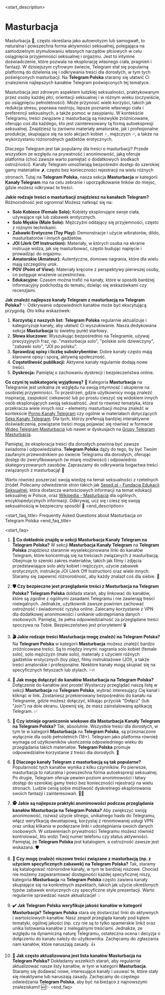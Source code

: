 <start_description>
# Masturbacja

Masturbacja 🔞, często określana jako autoerotyzm lub samogwałt, to naturalna i powszechna forma aktywności seksualnej, polegająca na samodzielnym stymulowaniu własnych narządów płciowych w celu osiągnięcia przyjemności seksualnej i orgazmu. Jest to intymne doświadczenie, które pozwala na eksplorację własnego ciała, pragnień i fantazji. W dzisiejszym cyfrowym świecie, Telegram stał się popularną platformą do dzielenia się i odkrywania treści dla dorosłych, w tym tych poświęconych masturbacji. Na **Telegram Polska** staramy się ułatwić Ci znalezienie najlepszych kanałów Telegram poświęconych tej tematyce.

Masturbacja jest zdrowym aspektem ludzkiej seksualności, praktykowanym przez osoby każdej płci, orientacji seksualnej i w różnym wieku (oczywiście, po osiągnięciu pełnoletności). Może przynosić wiele korzyści, takich jak redukcja stresu, poprawa nastroju, lepsze poznanie własnego ciała i preferencji seksualnych, a także pomoc w zasypianiu. W kontekście Telegramu, treści związane z masturbacją są niezwykle zróżnicowane, oferując coś dla każdego, kto jest zainteresowany tą formą autoekspresji seksualnej. Znajdziesz tu zarówno materiały amatorskie, jak i profesjonalne produkcje, skupiające się na solo akcjach kobiet ♀️, mężczyzn ♂️, a także na wykorzystaniu różnorodnych gadżetów erotycznych.

Dlaczego Telegram jest tak popularny dla treści o masturbacji? Przede wszystkim ze względu na prywatność i anonimowość, jaką oferuje platforma (choć zawsze warto pamiętać o dodatkowych środkach ostrożności). Kanały Telegram umożliwiają bezpośredni dostęp do szerokiej gamy materiałów 🌶️, często bez konieczności rejestracji na wielu różnych stronach. Tutaj na **Telegram Polska**, nasza sekcja **Masturbacja** w kategorii **Kanały Telegram** ma na celu zebranie i uporządkowanie linków do miejsc, gdzie możesz odkrywać te treści.

**Jakie rodzaje treści o masturbacji znajdziesz na kanałach Telegram?**
Różnorodność jest ogromna! Możesz natknąć się na:
*   **Solo Kobiece (Female Solo):** Kobiety eksplorujące swoje ciała, używające rąk lub zabawek erotycznych.
*   **Solo Męskie (Male Solo):** Mężczyźni oddający się przyjemności, często z różnymi technikami.
*   **Zabawki Erotyczne (Toy Play):** Demonstracje i użycie wibratorów, dildo, masturbatorów i innych gadżetów.
*   **JOI (Jerk Off Instruction):** Materiały, w których osoba na ekranie instruuje widza, jak się masturbować, często budując napięcie i prowadząc do orgazmu.
*   **Amatorskie (Amateur):** Autentyczne, domowe nagrania, które dla wielu mają szczególny urok.
*   **POV (Point of View):** Materiały kręcone z perspektywy pierwszej osoby, co potęguje wrażenie uczestnictwa.
*   **Edukacyjne:** Czasem można trafić na kanały, które w sposób bardziej informacyjny podchodzą do tematu, dzieląc się wskazówkami czy recenzjami.

**Jak znaleźć najlepsze kanały Telegram z masturbacją na Telegram Polska?** ✨
Odkrywanie odpowiednich kanałów może być ekscytującą przygodą. Oto kilka wskazówek:
1.  **Korzystaj z naszych list:** **Telegram Polska** regularnie aktualizuje i kategoryzuje kanały, aby ułatwić Ci wyszukiwanie. Nasza dedykowana sekcja **Masturbacja** to świetny punkt startowy.
2.  **Słowa kluczowe:** Wyszukując bezpośrednio na Telegramie, używaj precyzyjnych fraz, np. "masturbacja solo", "polskie solo dziewczyny", "zabawki solo", "JOI po polsku".
3.  **Sprawdzaj opisy i liczbę subskrybentów:** Dobre kanały często mają klarowne opisy i sporą, aktywną społeczność.
4.  **Częstotliwość publikacji:** Aktywne kanały regularnie dodają nowe treści.
5.  **Dyskrecja:** Pamiętaj o zachowaniu dyskrecji i bezpieczeństwa online.

**Co czyni tę subkategorię wyjątkową?** 🤔
Kategoria **Masturbacja** na Telegramie jest unikalna ze względu na swoją intymność i skupienie na osobistej przyjemności. To przestrzeń, gdzie użytkownicy mogą znaleźć inspirację, zaspokoić ciekawość lub po prostu cieszyć się widokiem innych osób eksplorujących swoją seksualność. Jest to również tematyka, która przekracza wiele innych nisz – elementy masturbacji można znaleźć w kontekście [Porno Kanały Telegram](/kanaly/porno) czy ogólnie w materiałach dotyczących [Seks Kanały Telegram](/kanaly/seks). Dla tych, którzy preferują bardziej interaktywne doświadczenia, powiązane treści mogą pojawiać się również w formacie [Wideo Telegram Masturbacja](/wideo/masturbacja) lub nawet w dyskusjach na [Grupy Telegram Masturbacja](/grupy/masturbacja).

Pamiętaj, że eksploracja treści dla dorosłych powinna być zawsze świadoma i odpowiedzialna. **Telegram Polska** dąży do tego, by być Twoim zaufanym przewodnikiem po świecie Telegramu dla dorosłych, oferując dostęp do zweryfikowanych (w miarę możliwości) i odpowiednio skategoryzowanych zasobów. Zapraszamy do odkrywania bogactwa treści związanych z masturbacją! 🚀

Warto również poszerzać swoją wiedzę na temat seksualności z rzetelnych źródeł. Polecamy odwiedzenie stron takich jak [Sexed.pl - Fundacja Edukacji Seksualnej](https://sexed.pl/), która dostarcza wartościowych informacji na temat edukacji seksualnej w Polsce, oraz [Wikipedia - Masturbacja](https://pl.wikipedia.org/wiki/Masturbacja) dla ogólnych, encyklopedycznych informacji. Odkrywaj, ucz się i ciesz się swoją seksualnością w bezpieczny sposób! 🎉
<end_description>

<start_faq_title>
Frequently Asked Questions about Masturbacja on Telegram Polska
<end_faq_title>

<start_faq>
1. **🧐 Co dokładnie znajdę w sekcji Masturbacja Kanały Telegram na Telegram Polska?**
W sekcji **Masturbacja Kanały Telegram** na **Telegram Polska** znajdziesz starannie wyselekcjonowane linki do kanałów Telegram, które koncentrują się na treściach związanych z masturbacją. Obejmuje to szeroki zakres materiałów, takich jak filmy i zdjęcia przedstawiające solo akty kobiet i mężczyzn, użycie zabawek erotycznych, instrukcje JOI (Jerk Off Instruction) oraz wiele innych. Staramy się zapewnić różnorodność, aby każdy znalazł coś dla siebie. 🔞

2. **🛡️ Czy bezpieczne jest przeglądanie treści z Masturbacja na Telegram Polska?**
**Telegram Polska** dokłada starań, aby linkować do kanałów, które są zgodne z ogólnymi zasadami Telegramu i nie zawierają treści nielegalnych. Jednakże, użytkownik zawsze powinien zachować ostrożność i świadomość ryzyka online. Zalecamy korzystanie z VPN dla dodatkowej anonimowości i unikanie udostępniania danych osobowych. Pamiętaj, że pełna odpowiedzialność za przeglądane treści spoczywa na Tobie. Bezpieczeństwo jest priorytetem! 🔒

3. **🎬 Jakie rodzaje treści Masturbacja mogę znaleźć na Telegram Polska?**
Na **Telegram Polska** w kategorii **Masturbacja** możesz znaleźć bardzo zróżnicowane treści. Są to między innymi: nagrania solo kobiet (female solo), solo mężczyzn (male solo), materiały z użyciem różnych gadżetów erotycznych (toy play), filmy instruktażowe (JOI), a także treści amatorskie i profesjonalne. Niektóre kanały mogą skupiać się na specyficznych fetyszach lub stylach. 💦🔥

4. **🔗 Jak mogę dołączyć do kanałów Masturbacja na Telegram Polska?**
Dołączenie do kanałów jest proste! Wystarczy przeglądać naszą listę w sekcji **Masturbacja** na **Telegram Polska**, wybrać interesujący Cię kanał i kliknąć w link. Zostaniesz przekierowany bezpośrednio do kanału na Telegramie, gdzie możesz dołączyć, klikając przycisk "Dołącz" (lub "Join") na dole ekranu. Upewnij się, że masz zainstalowaną aplikację Telegram. ✅

5. **🔞 Czy istnieje ograniczenie wiekowe dla Masturbacja Kanały Telegram na Telegram Polska?**
Tak, absolutnie. Wszystkie treści dla dorosłych, w tym te w kategorii **Masturbacja** na **Telegram Polska**, są przeznaczone wyłącznie dla osób pełnoletnich (18+). Telegram jako platforma również wymaga od użytkowników ukończenia odpowiedniego wieku do przeglądania takich materiałów. **Telegram Polska** promuje odpowiedzialne korzystanie z treści dla dorosłych. 🔞

6. **🤔 Dlaczego kanały Telegram z masturbacją są tak popularne?**
Popularność tych kanałów wynika z kilku czynników. Po pierwsze, masturbacja to naturalna i powszechna forma autoekspresji seksualnej. Po drugie, Telegram oferuje pewien poziom anonimowości i łatwy dostęp do szerokiej gamy treści bez konieczności rejestracji na wielu stronach. Ludzie cenią sobie możliwość dyskretnego eksplorowania swoich fantazji i zainteresowań. 🤫🚀

7. **🕵️ Jakie są najlepsze praktyki anonimowości podczas przeglądania kanałów Masturbacja na Telegram Polska?**
Aby zwiększyć swoją anonimowość, rozważ użycie silnego, unikalnego hasła do Telegramu, włącz weryfikację dwuetapową, korzystaj z renomowanej usługi VPN oraz unikaj klikania w podejrzane linki i udostępniania swoich danych osobowych. W ustawieniach prywatności Telegramu możesz również kontrolować, kto widzi Twój numer telefonu czy status aktywności. Pamiętaj, że **Telegram Polska** jest katalogiem, a ostrożność zawsze jest wskazana. 🛡️

8. **🧸 Czy mogę znaleźć niszowe treści związane z masturbacją (np. z użyciem specyficznych zabawek) na Telegram Polska?**
Tak, staramy się katalogować różnorodne kanały, w tym te bardziej niszowe. Chociaż nie możemy zagwarantować dostępności każdej specyficznej niszy, kategoria **Masturbacja** na **Telegram Polska** często zawiera kanały skupiające się na konkretnych aspektach, takich jak użycie określonych typów zabawek erotycznych czy specyficzne style prezentacji. Warto regularnie sprawdzać nasze aktualizacje! 💡

9. **✔️ Jak Telegram Polska weryfikuje jakość kanałów w kategorii Masturbacja?**
**Telegram Polska** stara się dostarczać linki do aktywnych i wartościowych kanałów. Nasz zespół przegląda kanały pod kątem tematyki, ogólnej jakości (np. czy nie są to tylko spamerskie linki) oraz unika listowania kanałów z nielegalnymi treściami. Jednakże, ze względu na dynamiczną naturę Telegramu, ostateczna ocena i decyzja o dołączeniu do kanału należy do użytkownika. Zachęcamy do zgłaszania nam kanałów, które naruszają zasady. 👍

10. **🔄 Jak często aktualizowana jest lista kanałów Masturbacja na Telegram Polska?**
Dokładamy wszelkich starań, aby regularnie aktualizować nasze listy kanałów, w tym w kategorii **Masturbacja**. Staramy się dodawać nowe, interesujące kanały i usuwać te, które stały się nieaktywne lub naruszają zasady. Zachęcamy do częstego odwiedzania **Telegram Polska**, aby być na bieżąco z najnowszymi znaleziskami! 🆕✨
<end_faq>